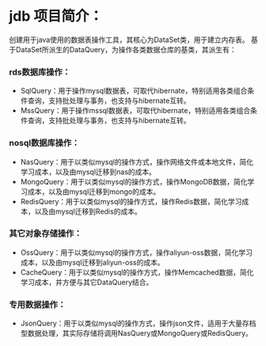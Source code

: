 # jdb 项目简介：
创建用于java使用的数据表操作工具，其核心为DataSet类，用于建立内存表。
基于DataSet所派生的DataQuery，为操作各类数据仓库的基类，其派生有：

### rds数据库操作：
* SqlQuery：用于操作mysql数据表，可取代hibernate，特别适用各类组合条件查询，支持批处理与事务，也支持与hibernate互转。
* MssQuery：用于操作mssql数据表，可取代hibernate，特别适用各类组合条件查询，支持批处理与事务，也支持与hibernate互转。

### nosql数据库操作：
* NasQuery：用于以类似mysql的操作方式，操作网络文件或本地文件，简化学习成本，以及由mysql迁移到nas的成本。
* MongoQuery：用于以类似mysql的操作方式，操作MongoDB数据，简化学习成本，以及由mysql迁移到mongo的成本。
* RedisQuery：用于以类似mysql的操作方式，操作Redis数据，简化学习成本，以及由mysql迁移到Redis的成本。

### 其它对象存储操作：
* OssQuery：用于以类似mysql的操作方式，操作aliyun-oss数据，简化学习成本，以及由mysql迁移到aliyun-oss的成本。
* CacheQuery：用于以类似mysql的操作方式，操作Memcached数据，简化学习成本，并方便与其它DataQuery结合。

### 专用数据操作：
* JsonQuery：用于以类似mysql的操作方式，操作json文件，适用于大量存档型数据处理，其实际存储将调用NasQuery或MongoQuery或RedisQuery。

